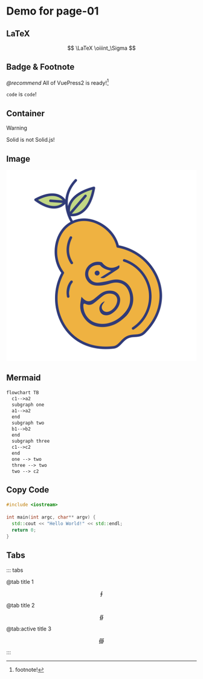 # Demo for page-01

## LaTeX

$$
\LaTeX \oiiint_\Sigma
$$

## Badge & Footnote

*@recommend* All of VuePress2 is ready![^1]

`code` is `code`!

[^1]: footnote!

## Container

> [!WARNING]
> Solid is not Solid.js!

## Image

![favicon](/favicon.svg)

## Mermaid

```mermaid
flowchart TB
  c1-->a2
  subgraph one
  a1-->a2
  end
  subgraph two
  b1-->b2
  end
  subgraph three
  c1-->c2
  end
  one --> two
  three --> two
  two --> c2
```

## Copy Code

```cpp
#include <iostream>

int main(int argc, char** argv) {
  std::cout << "Hello World!" << std::endl;
  return 0;
}
```

## Tabs

::: tabs

@tab title 1

$$
\oint
$$

@tab title 2

$$
\oiint
$$

@tab:active title 3

$$
\oiiint
$$

:::
